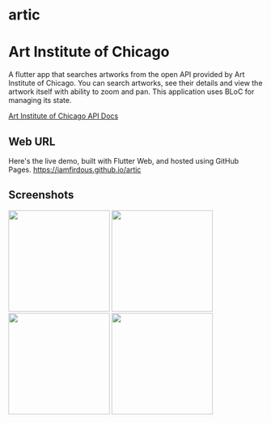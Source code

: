 # artic

# Art Institute of Chicago

A flutter app that searches artworks from the open API provided by Art Institute of Chicago. You can search artworks, see their details and view the artwork itself with ability to zoom and pan. This application uses BLoC for managing its state.

[Art Institute of Chicago API Docs](https://api.artic.edu/docs/)

## Web URL
Here's the live demo, built with Flutter Web, and hosted using GitHub Pages.
https://iamfirdous.github.io/artic

## Screenshots
<div style>
  <img src="https://user-images.githubusercontent.com/33775648/185902964-b92d4bba-312f-4d2f-9946-3b5141b9fe02.jpg" width="200"/>
  <img src="https://user-images.githubusercontent.com/33775648/185902983-64bf599f-0f19-4c27-a4f9-fcb765850b51.jpg" width="200"/>
</div>
<div>
  <img src="https://user-images.githubusercontent.com/33775648/185902992-7f48a2a0-4a4e-4a14-a119-d0b1fb1528f5.jpg" width="200"/>
  <img src="https://user-images.githubusercontent.com/33775648/185902999-2217f587-351a-4ae7-8307-6ab0773c6ab1.jpg" width="200"/>
</div>
